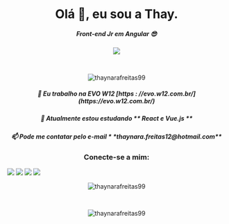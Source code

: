 <h1 align = "center"> Olá 👋, eu sou a Thay. </h1>
<h5 align = "center"> Front-end Jr em Angular 😎</h3>

<p align = "center "> <img  src="https://media.giphy.com/media/LwFeDOu5VITgab0aDK/giphy.gif"/> </p>

<br/>

<p align = "center "> <img src="https://komarev.com/ghpvc/?username=thaynarafreitas99&label=Profile%20views&color=0e75b6&style=flat" alt ="thaynarafreitas99"/> </p>

  <h5 align = "center">🔭 Eu trabalho na EVO W12 [https : //evo.w12.com.br/] (https://evo.w12.com.br/) </h3>
  <h5 align = "center">🌱 Atualmente estou estudando ** React e Vue.js ** </h3>
  <h5 align = "center">📫 Pode me contatar pelo e-mail * *thaynara.freitas12@hotmail.com** </h3>


<h3 align = "center"> Conecte-se a mim: </h3>

<p align = "center">

[<img  src="https://img.shields.io/badge/twitter-%231DA1F2.svg?&style=for-the-badge&logo=twitter&logoColor=white" />](https://twitter.com/USERNAME)
[<img  src="https://img.shields.io/badge/linkedin-%230077B5.svg?&style=for-the-badge&logo=linkedin&logoColor=white" />](https://www.linkedin.com/in/thaynara-freitas/) 
[<img  src = "https://img.shields.io/badge/instagram-%23E4405F.svg?&style=for-the-badge&logo=instagram&logoColor=white">](https://www.instagram.com/_tha01/)
[<img  src = "https://img.shields.io/badge/facebook-%231877F2.svg?&style=for-the-badge&logo=facebook&logoColor=white">](https://www.facebook.com/USERNAME)
</p>




<p align = "center"> <img  src = "https://github-readme-stats.vercel.app/api/top-langs?username=thaynarafreitas99&show_icons=true&locale=en&layout=compact" alt = "thaynarafreitas99" /> </p>

<br/>

<p align = "center"> <img  src = "https://github-readme-stats.vercel.app/api?username=thaynarafreitas99&show_icons=true&locale=en" alt = "thaynarafreitas99" /> </p>


